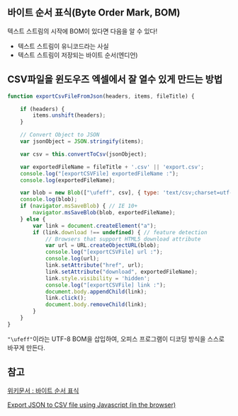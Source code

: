## 바이트 순서 표식(Byte Order Mark, BOM)

텍스트 스트림의 시작에 BOM이 있다면 다음을 알 수 있다!

- 텍스트 스트림이 유니코드라는 사실
- 텍스트 스트림이 저장되는 바이트 순서(엔디언)



## CSV파일을 윈도우즈 엑셀에서 잘 열수 있게 만드는 방법

```javascript
function exportCsvFileFromJson(headers, items, fileTitle) {

    if (headers) {
        items.unshift(headers);
    }

    // Convert Object to JSON
    var jsonObject = JSON.stringify(items);

    var csv = this.convertToCsv(jsonObject);

    var exportedFileName = fileTitle + '.csv' || 'export.csv';
    console.log("[exportCSVFile] exportedFileName :");
    console.log(exportedFileName);

    var blob = new Blob(["\ufeff", csv], { type: 'text/csv;charset=utf-8;' });
    console.log(blob);
    if (navigator.msSaveBlob) { // IE 10+
        navigator.msSaveBlob(blob, exportedFileName);
    } else {
        var link = document.createElement("a");
        if (link.download !== undefined) { // feature detection
            // Browsers that support HTML5 download attribute
            var url = URL.createObjectURL(blob);
            console.log("[exportCSVFile] url :");
            console.log(url);
            link.setAttribute("href", url);
            link.setAttribute("download", exportedFileName);
            link.style.visibility = 'hidden';
            console.log("[exportCSVFile] link :");
            document.body.appendChild(link);
            link.click();
            document.body.removeChild(link);
        }
    }
}
```

`"\ufeff"`이라는 UTF-8 BOM을 삽입하여, 오피스 프로그램이 디코딩 방식을 스스로 바꾸게 만든다.



## 참고

[위키문서 : 바이트 순서 표식](https://ko.wikipedia.org/wiki/%EB%B0%94%EC%9D%B4%ED%8A%B8_%EC%88%9C%EC%84%9C_%ED%91%9C%EC%8B%9D)

[Export JSON to CSV file using Javascript (in the browser)](https://medium.com/@danny.pule/export-json-to-csv-file-using-javascript-a0b7bc5b00d2)